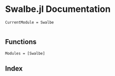 # Swalbe.jl Documentation

```@meta
CurrentModule = Swalbe
```

```@contents
```
## Functions

<!-- ```@docs
func(x)
``` -->
```@autodocs
Modules = [Swalbe]
```

## Index

```@index
```